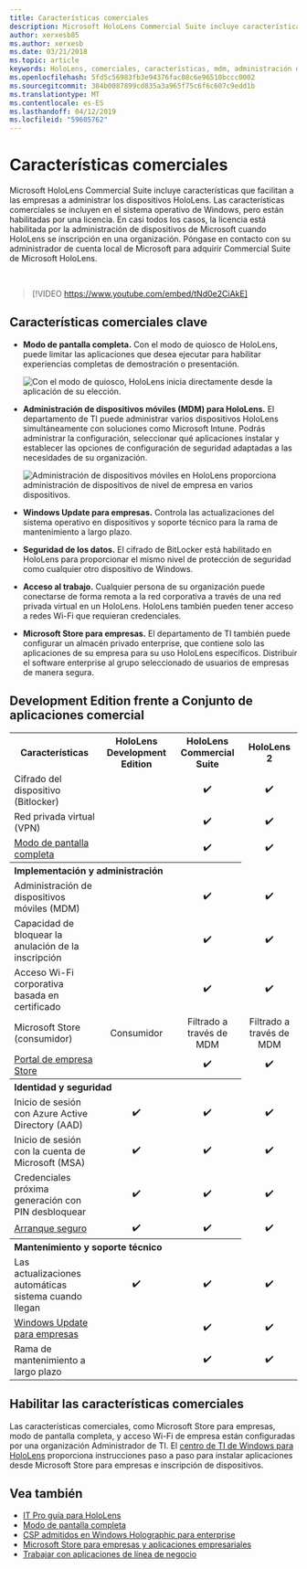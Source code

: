 ```yaml
---
title: Características comerciales
description: Microsoft HoloLens Commercial Suite incluye características que facilitan a las empresas a administrar los dispositivos HoloLens.
author: xerxesb85
ms.author: xerxesb
ms.date: 03/21/2018
ms.topic: article
keywords: HoloLens, comerciales, características, mdm, administración de dispositivos móviles, de modo de pantalla completa
ms.openlocfilehash: 5fd5c56983fb3e94376fac08c6e96510bccc0002
ms.sourcegitcommit: 384b0087899cd835a3a965f75c6f6c607c9edd1b
ms.translationtype: MT
ms.contentlocale: es-ES
ms.lasthandoff: 04/12/2019
ms.locfileid: "59605762"
---
```

# <a name="commercial-features"></a>Características comerciales

Microsoft HoloLens Commercial Suite incluye características que facilitan a las empresas a administrar los dispositivos HoloLens. Las características comerciales se incluyen en el sistema operativo de Windows, pero están habilitadas por una licencia. En casi todos los casos, la licencia está habilitada por la administración de dispositivos de Microsoft cuando HoloLens se inscripción en una organización. Póngase en contacto con su administrador de cuenta local de Microsoft para adquirir Commercial Suite de Microsoft HoloLens.

&nbsp;

>[!VIDEO https://www.youtube.com/embed/tNd0e2CiAkE]

## <a name="key-commercial-features"></a>Características comerciales clave

* **Modo de pantalla completa.** Con el modo de quiosco de HoloLens, puede limitar las aplicaciones que desea ejecutar para habilitar experiencias completas de demostración o presentación.

  ![Con el modo de quiosco, HoloLens inicia directamente desde la aplicación de su elección.](images/201608-kioskmode-400px.png)

* **Administración de dispositivos móviles (MDM) para HoloLens.** El departamento de TI puede administrar varios dispositivos HoloLens simultáneamente con soluciones como Microsoft Intune. Podrás administrar la configuración, seleccionar qué aplicaciones instalar y establecer las opciones de configuración de seguridad adaptadas a las necesidades de su organización.

  ![Administración de dispositivos móviles en HoloLens proporciona administración de dispositivos de nivel de empresa en varios dispositivos.](images/201608-enterprisemanagement-400px.png)
  
* **Windows Update para empresas.** Controla las actualizaciones del sistema operativo en dispositivos y soporte técnico para la rama de mantenimiento a largo plazo.
* **Seguridad de los datos.** El cifrado de BitLocker está habilitado en HoloLens para proporcionar el mismo nivel de protección de seguridad como cualquier otro dispositivo de Windows.
* **Acceso al trabajo.** Cualquier persona de su organización puede conectarse de forma remota a la red corporativa a través de una red privada virtual en un HoloLens. HoloLens también pueden tener acceso a redes Wi-Fi que requieran credenciales.
* **Microsoft Store para empresas.** El departamento de TI también puede configurar un almacén privado enterprise, que contiene solo las aplicaciones de su empresa para su uso HoloLens específicos. Distribuir el software enterprise al grupo seleccionado de usuarios de empresas de manera segura.

## <a name="development-edition-vs-commercial-suite"></a>Development Edition frente a Conjunto de aplicaciones comercial

<table>
<tr>
<th>Características</th><th>HoloLens Development Edition</th><th>HoloLens Commercial Suite</th><th>HoloLens 2</th>
</tr><tr>
<td>Cifrado del dispositivo (Bitlocker)</td><td></td><td style="text-align: center;">✔️</td><td style="text-align: center;">✔️</td>
</tr><tr>
<td>Red privada virtual (VPN)</td><td></td><td style="text-align: center;">✔️</td><td style="text-align: center;">✔️</td>
</tr><tr>
<td><a href="using-the-windows-device-portal.md#kiosk-mode">Modo de pantalla completa</a></td><td></td><td style="text-align: center;">✔️</td><td style="text-align: center;">✔️</td>
</tr><tr>
<th colspan="3" style="text-align: left;"> Implementación y administración</th>
</tr><tr>
<td>Administración de dispositivos móviles (MDM)</td><td style="text-align: center;"></td><td style="text-align: center;">✔️</td><td style="text-align: center;">✔️</td>
</tr><tr>
<td>Capacidad de bloquear la anulación de la inscripción</td><td></td><td style="text-align: center;">✔️</td><td style="text-align: center;">✔️</td>
</tr><tr>
<td>Acceso Wi-Fi corporativa basada en certificado</td><td></td><td style="text-align: center;">✔️</td><td style="text-align: center;">✔️</td>
</tr><tr>
<td>Microsoft Store (consumidor)</td><td style="text-align: center;">Consumidor</td><td style="text-align: center;">Filtrado a través de MDM</td><td style="text-align: center;">Filtrado a través de MDM</td>
</tr><tr>
<td><a href="https://technet.microsoft.com/itpro/windows/manage/working-with-line-of-business-apps">Portal de empresa Store</a></td><td></td><td style="text-align: center;">✔️</td><td style="text-align: center;">✔️</td>
</tr><tr>
<th colspan="3" style="text-align: left;"> Identidad y seguridad</th>
</tr><tr>
<td>Inicio de sesión con Azure Active Directory (AAD)</td><td style="text-align: center;">✔️</td><td style="text-align: center;">✔️</td><td style="text-align: center;">✔️</td>
</tr><tr>
<td>Inicio de sesión con la cuenta de Microsoft (MSA)</td><td style="text-align: center;">✔️</td><td style="text-align: center;">✔️</td><td style="text-align: center;">✔️</td>
</tr><tr>
<td>Credenciales próxima generación con PIN desbloquear</td><td style="text-align: center;">✔️</td><td style="text-align: center;">✔️</td><td style="text-align: center;">✔️</td>
</tr><tr>
<td><a href="https://msdn.microsoft.com/windows/hardware/commercialize/manufacture/desktop/secure-boot-overview">Arranque seguro</a></td><td style="text-align: center;">✔️</td><td style="text-align: center;">✔️</td><td style="text-align: center;">✔️</td>
</tr><tr>
<th colspan="3" style="text-align: left;"> Mantenimiento y soporte técnico</th>
</tr><tr>
<td>Las actualizaciones automáticas sistema cuando llegan</td><td style="text-align: center;">✔️</td><td style="text-align: center;">✔️</td><td style="text-align: center;">✔️</td>
</tr><tr>
<td><a href="https://technet.microsoft.com/itpro/windows/plan/windows-update-for-business">Windows Update para empresas</a></td><td></td><td style="text-align: center;">✔️</td><td style="text-align: center;">✔️</td>
</tr><tr>
<td>Rama de mantenimiento a largo plazo</td><td></td><td style="text-align: center;">✔️</td><td style="text-align: center;">✔️</td>
</tr>
</table>



## <a name="enabling-commercial-features"></a>Habilitar las características comerciales

Las características comerciales, como Microsoft Store para empresas, modo de pantalla completa, y acceso Wi-Fi de empresa están configuradas por una organización Administrador de TI. El [centro de TI de Windows para HoloLens](https://technet.microsoft.com/itpro/hololens/index) proporciona instrucciones paso a paso para instalar aplicaciones desde Microsoft Store para empresas e inscripción de dispositivos.

## <a name="see-also"></a>Vea también
* [IT Pro guía para HoloLens](https://technet.microsoft.com/itpro/hololens/index)
* [Modo de pantalla completa](using-the-windows-device-portal.md#kiosk-mode)
* [CSP admitidos en Windows Holographic para enterprise](https://msdn.microsoft.com/library/windows/hardware/dn920025(v=vs.85).aspx#HoloLens)
* [Microsoft Store para empresas y aplicaciones empresariales](https://blogs.technet.microsoft.com/sbucci/2016/04/13/windows-store-for-business-and-line-of-business-applications/)
* [Trabajar con aplicaciones de línea de negocio](https://technet.microsoft.com/itpro/windows/manage/working-with-line-of-business-apps)
